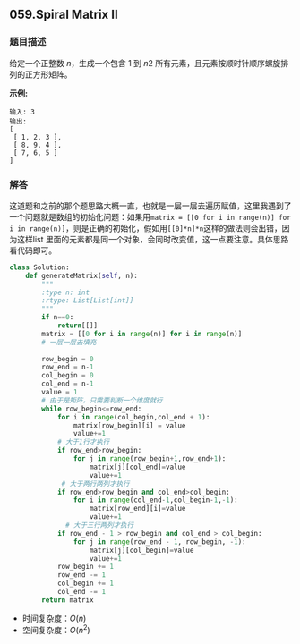 ## 059.**Spiral Matrix II**

### 题目描述

给定一个正整数 *n*，生成一个包含 1 到 *n*2 所有元素，且元素按顺时针顺序螺旋排列的正方形矩阵。

**示例:**

```
输入: 3
输出:
[
 [ 1, 2, 3 ],
 [ 8, 9, 4 ],
 [ 7, 6, 5 ]
]
```

### 解答

​	这道题和之前的那个题思路大概一直，也就是一层一层去遍历赋值，这里我遇到了一个问题就是数组的初始化问题：如果用`matrix = [[0 for i in range(n)] for i in range(n)]`，则是正确的初始化，假如用`[[0]*n]*n`这样的做法则会出错，因为这样list 里面的元素都是同一个对象，会同时改变值，这一点要注意。具体思路看代码即可。

```python
class Solution:
    def generateMatrix(self, n):
        """
        :type n: int
        :rtype: List[List[int]]
        """
        if n==0:
            return[[]]
        matrix = [[0 for i in range(n)] for i in range(n)]
        # 一层一层去填充
        
        row_begin = 0
        row_end = n-1
        col_begin = 0
        col_end = n-1
        value = 1
        # 由于是矩阵，只需要判断一个维度就行
        while row_begin<=row_end:
            for i in range(col_begin,col_end + 1):
                matrix[row_begin][i] = value
                value+=1
            # 大于1行才执行 
            if row_end>row_begin:
                for j in range(row_begin+1,row_end+1):
                    matrix[j][col_end]=value
                    value+=1
             # 大于两行两列才执行
            if row_end>row_begin and col_end>col_begin:
                for i in range(col_end-1,col_begin-1,-1):
                    matrix[row_end][i]=value
                    value+=1
              # 大于三行两列才执行
            if row_end - 1 > row_begin and col_end > col_begin:
                for j in range(row_end - 1, row_begin, -1):
                    matrix[j][col_begin]=value
                    value+=1
            row_begin += 1
            row_end -= 1
            col_begin += 1
            col_end -= 1
        return matrix
```

- 时间复杂度：$O(n)$
- 空间复杂度：$O(n^2)$ 